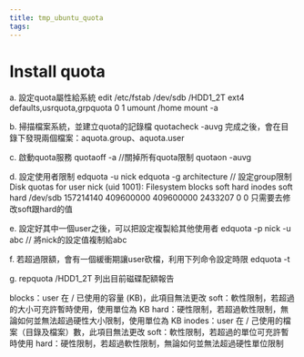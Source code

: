 ```yaml
---
title: tmp_ubuntu_quota
tags:
---
```

Install quota
===
a. 設定quota屬性給系統
    edit /etc/fstab
    /dev/sdb     /HDD1_2T     ext4     defaults,usrquota,grpquota     0       1
    umount /home
    mount -a

b. 掃描檔案系統，並建立quota的記錄檔
    quotacheck -auvg
    完成之後，會在目錄下發現兩個檔案：aquota.group、aquota.user

c. 啟動quota服務
    quotaoff -a //關掉所有quota限制
    quotaon -auvg

d. 設定使用者限制
    edquota -u nick
    edquota -g architecture // 設定group限制
    Disk quotas for user nick (uid 1001):
    Filesystem                   blocks       soft       hard     inodes     soft     hard
    /dev/sdb                  157214140  409600000  409600000    2433207        0        0
    只需要去修改soft跟hard的值

e. 設定好其中一個user之後，可以把設定複製給其他使用者
    edquota -p nick -u abc // 將nick的設定值複制給abc

f. 若超過限額，會有一個緩衝期讓user砍檔，利用下列命令設定時限
    edquota -t

g. repquota /HDD1_2T 列出目前磁碟配額報告

blocks：user 在 / 已使用的容量 (KB)，此項目無法更改
soft：軟性限制，若超過的大小可充許暫時使用，使用單位為 KB
hard：硬性限制，若超過軟性限制，無論如何並無法超過硬性大小限制，使用單位為 KB
inodes：user 在 / 己使用的檔案（目錄及檔案）數，此項目無法更改
soft：軟性限制，若超過的單位可充許暫時使用
hard：硬性限制，若超過軟性限制，無論如何並無法超過硬性單位限制